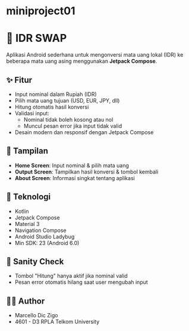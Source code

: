 # miniproject01

# 💱 IDR SWAP

Aplikasi Android sederhana untuk mengonversi mata uang lokal (IDR) ke beberapa mata uang asing menggunakan **Jetpack Compose**.

## ✨ Fitur

- Input nominal dalam Rupiah (IDR)
- Pilih mata uang tujuan (USD, EUR, JPY, dll)
- Hitung otomatis hasil konversi
- Validasi input:
    - Nominal tidak boleh kosong atau nol
    - Muncul pesan error jika input tidak valid
- Desain modern dan responsif dengan Jetpack Compose

## 📱 Tampilan

- **Home Screen**: Input nominal & pilih mata uang
- **Output Screen**: Tampilkan hasil konversi & tombol kembali
- **About Screen**: Informasi singkat tentang aplikasi

## 🚧 Teknologi

- Kotlin
- Jetpack Compose
- Material 3
- Navigation Compose
- Android Studio Ladybug
- Min SDK: 23 (Android 6.0)

## 🧪 Sanity Check

- Tombol "Hitung" hanya aktif jika nominal valid
- Pesan error otomatis hilang saat user mengubah input

## 🧑‍💻 Author

- Marcello Dic Zigo
- 4601 - D3 RPLA Telkom University